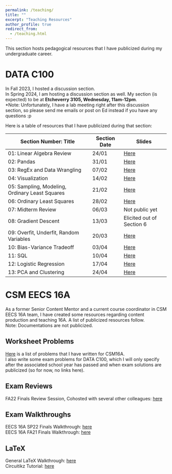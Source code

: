 ```yaml
---
permalink: /teaching/
title: ""
excerpt: "Teaching Resources"
author_profile: true
redirect_from: 
  - /teaching.html
---
```

This section hosts pedagogical resources that I have publicized during my undergraduate career.

DATA C100
======
In Fall 2023, I hosted a discussion section.\
In Spring 2024, I am hosting a discussion section as well.
My section (is expected) to be at **Etcheverry 3105, Wednesday, 11am-12pm**.\
*Note: Unfortunately, I have a lab meeting right after this discussion section, so please send me emails or post on Ed instead if you have any questions :p

Here is a table of resources that I have publicized during that section: 

| Section Number: Title                          | Section Date | Slides                                                                                                       |
|------------------------------------------------|--------------|--------------------------------------------------------------------------------------------------------------|
| 01: Linear Algebra Review                      | 24/01        | [Here](https://docs.google.com/presentation/d/1ZJ0uoHzahc0umzERgyuK9V8q22DwdqhDs120gNS7ZQA/edit?usp=sharing) |
| 02: Pandas                                     | 31/01        | [Here](https://docs.google.com/presentation/d/1RRDPAJHOfQ7HsoZ3FYzPFZQFM2NnuYEtUOYgFADWWWs/edit?usp=sharing) |
| 03: RegEx and Data Wrangling                   | 07/02        | [Here](https://docs.google.com/presentation/d/1qQDfIoGgkynFjYsFPQmEANkzghTqpkiZD6I-dXZkMFc/edit?usp=sharing) |
| 04: Visualization                              | 14/02        | [Here](https://docs.google.com/presentation/d/1Q2kdqB_pm9IFnpZl6fWtDJyxjx6EjEVBfOfsNJdMv4s/edit?usp=sharing) |
| 05: Sampling, Modeling, Ordinary Least Squares | 21/02        | [Here](https://docs.google.com/presentation/d/1KKuXGmnNGL0H93-WVxEH-q39FMmdwy4xYPm-4LKrIG4/edit?usp=sharing) |
| 06: Ordinary Least Squares                     | 28/02        | [Here](https://docs.google.com/presentation/d/1edKvxsfpitbVEpGsPn0tHcRCanfmKW29VZ7upQ-o4zI/edit?usp=sharing) |
| 07: Midterm Review                             | 06/03        | Not public yet                                                                                               |
| 08: Gradient Descent                           | 13/03        | Elicited out of Section 6                                                                                    |
| 09: Overfit, Underfit, Random Variables        | 20/03        | [Here](https://docs.google.com/presentation/d/1axck0wU3Um5q-UZ51qRGmUGosfopOQpSl1oFyQxF8dQ/edit?usp=sharing) |
| 10: Bias-Variance Tradeoff                     | 03/04        | [Here](https://docs.google.com/presentation/d/1OwKS9taxmjGVSw76EUrpAjn0PwOQIT2p_fW9XAFaojw/edit?usp=sharing) |
| 11: SQL                                        | 10/04        | [Here](https://docs.google.com/presentation/d/1xChPkB9DS9BBAcDS6hMXqLeTndnfJDeNQkCM9JF6Izs/edit?usp=sharing) |
| 12: Logistic Regression                        | 17/04        | [Here](https://docs.google.com/presentation/d/1hk6_eRJNyrieGDhbT6mj9cFD9v3QjG1Wkv819obV8aE/edit?usp=sharing) |
| 13: PCA and Clustering                         | 24/04        | [Here](https://docs.google.com/presentation/d/1ucIcXpRBLtCC5TajoverkUgu2c0N6uB395twd0WJGPc/edit?usp=sharing) |


CSM EECS 16A
======
As a former Senior Content Mentor and a current course coordinator in CSM EECS 16A team, I have created some resources
regarding content production and teaching 16A. A list of publicized resources follow.\
Note: Documentations are not publicized.
## Worksheet Problems
[Here](https://drive.google.com/file/d/1-aqYUEP21PiCLoAGVdQzNmIJRM7AsG87/view?usp=sharing) is a list of problems that I have written for CSM16A. \
I also write some exam problems for DATA C100, which I will only specify after the associated school year has passed and when exam solutions are publicized (so for now, no links here).

## Exam Reviews
FA22 Finals Review Session, Cohosted with several other colleagues: [here](https://www.youtube.com/watch?v=fTJHXGv5iUM)

## Exam Walkthroughs
EECS 16A SP22 Finals Walkthrough: [here](https://www.youtube.com/watch?v=EKBL9izmfgg&list=PL2Zt5-p8lNzSk01oL5AtRa4nzovw06sQG&pp=iAQB)\
EECS 16A FA21 Finals Walkthrough: [here](https://www.youtube.com/watch?v=0Vbe1sPvLPU&list=PL2Zt5-p8lNzTiFKXYYYSaj2t7mbFRWJka&pp=iAQB)

## LaTeX
General LaTeX Walkthrough: [here](https://www.youtube.com/watch?v=CD9vNUgN33Q&list=PL2Zt5-p8lNzQ0ccnHPR-0PfjxCIk9tUHr&pp=iAQB)\
Circuitikz Tutorial: [here](https://www.youtube.com/watch?v=1tY3SBO3Gr4)
